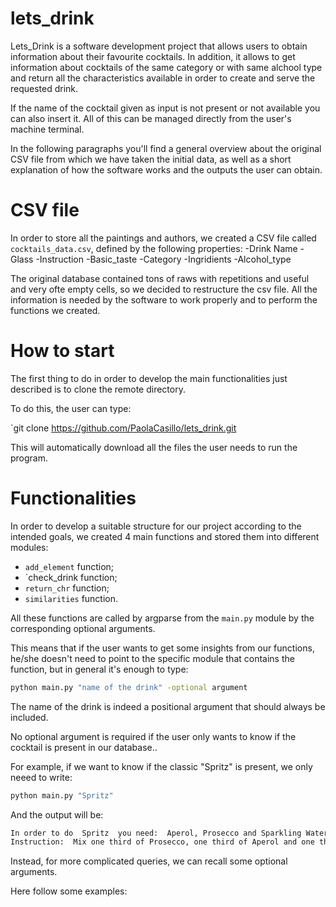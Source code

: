 # lets_drink


Lets_Drink is a software development project that allows users to 
obtain information about their favourite cocktails. 
In addition, it allows to get information about cocktails of the same category 
or with same alchool type and return all the characteristics available
in order to create and serve the requested drink.



If the name of the cocktail given as input is not present or
not available you can also insert it. 
All of this can be managed directly from the user's machine terminal.

In the following paragraphs you'll find a general overview about the original CSV file from
which we have taken the initial data, as well as a short explanation of how the software 
works and the outputs the user can obtain.

# CSV file 
In order to store all the paintings and authors, we created a CSV file called
 `cocktails_data.csv`, defined by the following properties:
 -Drink Name
 -Glass
 -Instruction
 -Basic_taste
 -Category
 -Ingridients
 -Alcohol_type
 
 
The original database contained tons of raws with repetitions and useful and very ofte empty cells, so we decided to restructure the csv file.
All the information is needed by the software to work properly and to perform the functions
we created.
 
# How to start

The first thing to do in order to develop the main functionalities just described
is to clone the remote directory. 

To do this, the user can type:

`git clone https://github.com/PaolaCasillo/lets_drink.git

This will automatically download all the files the user needs to run the program.

# Functionalities

In order to develop a suitable structure for our project according to the intended goals,
we created 4 main functions and stored them into different modules:

-  `add_element` function;
-  `check_drink function;
-  `return_chr` function;
-  `similarities` function.

All these functions are called by argparse from the `main.py` module by the corresponding
optional arguments.

This means that if the user wants to get some insights from our functions, he/she
doesn't need to point to the specific module that contains the function, but in general 
it's enough to type:

```bash
python main.py "name of the drink" -optional argument
```

The name of the drink is indeed a positional argument that should always 
be included. 

No optional argument is required if the user only wants to know if the cocktail
is present in our database..

For example, if we want to know if the classic "Spritz" is present, we only neeed to write:

```bash
python main.py "Spritz"
```

And the output will be:

```bash
In order to do  Spritz  you need:  Aperol, Prosecco and Sparkling Water  
Instruction:  Mix one third of Prosecco, one third of Aperol and one third of Sparkling Water, add ice.
```

Instead, for more complicated queries, we can recall some optional arguments. 

Here follow some examples:
 
 
 
 
 
 
 
 
 
 
 